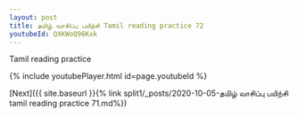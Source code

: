 ```yaml
---
layout: post
title: தமிழ் வாசிப்பு பயிற்சி Tamil reading practice 72
youtubeId: QXKWoQ96Kxk
---
```

 
 
Tamil reading practice
 
 
 
 
 


{% include youtubePlayer.html id=page.youtubeId %}
 
[Next]({{ site.baseurl }}{% link  split1/_posts/2020-10-05-தமிழ் வாசிப்பு பயிற்சி tamil reading practice 71.md%})
 
